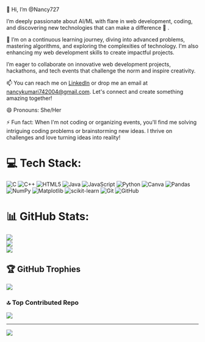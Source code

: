 👋 Hi, I’m @Nancy727

I’m deeply passionate about AI/ML with flare in  web development, coding, and discovering new technologies that can make a difference 👀 .

🌱 I’m on a continuous learning journey, diving into advanced problems, mastering  algorithms, and exploring the complexities of technology. I'm also enhancing my web development skills to create impactful projects.

I’m eager to collaborate on innovative web development projects, hackathons, and tech events that challenge the norm and inspire creativity.

📫 You can reach me on [LinkedIn](www.linkedin.com/in/nancy-kumari-014313297) or drop me an email at nancykumari742004@gmail.com. Let's connect and create something amazing together!

😄 Pronouns: She/Her

⚡ Fun fact: When I'm not coding or organizing events, you'll find me solving intriguing coding problems or brainstorming new ideas. I thrive on challenges and love turning ideas into reality!


# 💻 Tech Stack:
![C](https://img.shields.io/badge/c-%2300599C.svg?style=for-the-badge&logo=c&logoColor=white) ![C++](https://img.shields.io/badge/c++-%2300599C.svg?style=for-the-badge&logo=c%2B%2B&logoColor=white) ![HTML5](https://img.shields.io/badge/html5-%23E34F26.svg?style=for-the-badge&logo=html5&logoColor=white) ![Java](https://img.shields.io/badge/java-%23ED8B00.svg?style=for-the-badge&logo=openjdk&logoColor=white) ![JavaScript](https://img.shields.io/badge/javascript-%23323330.svg?style=for-the-badge&logo=javascript&logoColor=%23F7DF1E) ![Python](https://img.shields.io/badge/python-3670A0?style=for-the-badge&logo=python&logoColor=ffdd54) ![Canva](https://img.shields.io/badge/Canva-%2300C4CC.svg?style=for-the-badge&logo=Canva&logoColor=white) ![Pandas](https://img.shields.io/badge/pandas-%23150458.svg?style=for-the-badge&logo=pandas&logoColor=white) ![NumPy](https://img.shields.io/badge/numpy-%23013243.svg?style=for-the-badge&logo=numpy&logoColor=white) ![Matplotlib](https://img.shields.io/badge/Matplotlib-%23ffffff.svg?style=for-the-badge&logo=Matplotlib&logoColor=black) ![scikit-learn](https://img.shields.io/badge/scikit--learn-%23F7931E.svg?style=for-the-badge&logo=scikit-learn&logoColor=white) ![Git](https://img.shields.io/badge/git-%23F05033.svg?style=for-the-badge&logo=git&logoColor=white) ![GitHub](https://img.shields.io/badge/github-%23121011.svg?style=for-the-badge&logo=github&logoColor=white)
# 📊 GitHub Stats:
![](https://github-readme-stats.vercel.app/api?username=Nancy727&theme=tokyonight&hide_border=false&include_all_commits=false&count_private=false)<br/>
![](https://nirzak-streak-stats.vercel.app/?user=Nancy727&theme=tokyonight&hide_border=false)<br/>
![](https://github-readme-stats.vercel.app/api/top-langs/?username=Nancy727&theme=tokyonight&hide_border=false&include_all_commits=false&count_private=false&layout=compact)

## 🏆 GitHub Trophies
![](https://github-profile-trophy.vercel.app/?username=Nancy727&theme=radical&no-frame=true&no-bg=false&margin-w=4)

### 🔝 Top Contributed Repo
![](https://github-contributor-stats.vercel.app/api?username=Nancy727&limit=5&theme=dark&combine_all_yearly_contributions=true)

---
[![](https://visitcount.itsvg.in/api?id=Nancy727&icon=0&color=9)](https://visitcount.itsvg.in)

<!-- Proudly created with GPRM ( https://gprm.itsvg.in ) -->
